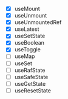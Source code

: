 - [x] useMount
- [x] useUnmount
- [x] useUnmountedRef
- [x] useLatest
- [x] useSetState
- [x] useBoolean
- [x] useToggle
- [ ] useMap
- [ ] useSet
- [ ] useRafState
- [ ] useSafeState
- [ ] useGetState
- [ ] useResetState